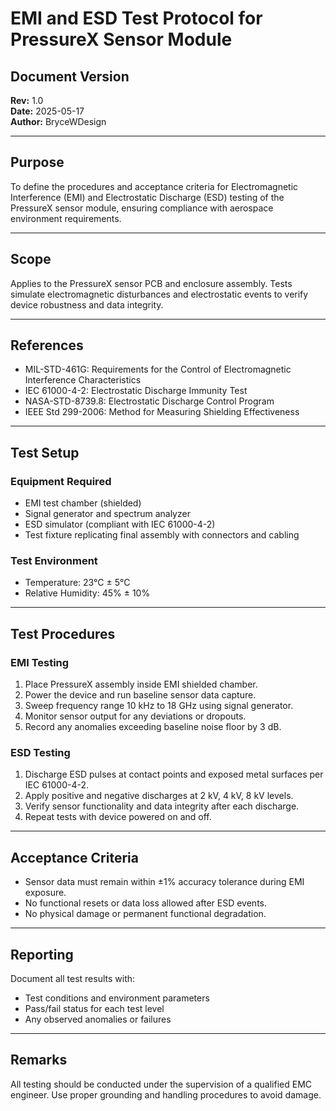 # EMI and ESD Test Protocol for PressureX Sensor Module

## Document Version  
**Rev:** 1.0  
**Date:** 2025-05-17  
**Author:** BryceWDesign

---

## Purpose  
To define the procedures and acceptance criteria for Electromagnetic Interference (EMI) and Electrostatic Discharge (ESD) testing of the PressureX sensor module, ensuring compliance with aerospace environment requirements.

---

## Scope  
Applies to the PressureX sensor PCB and enclosure assembly. Tests simulate electromagnetic disturbances and electrostatic events to verify device robustness and data integrity.

---

## References  
- MIL-STD-461G: Requirements for the Control of Electromagnetic Interference Characteristics  
- IEC 61000-4-2: Electrostatic Discharge Immunity Test  
- NASA-STD-8739.8: Electrostatic Discharge Control Program  
- IEEE Std 299-2006: Method for Measuring Shielding Effectiveness

---

## Test Setup  

### Equipment Required  
- EMI test chamber (shielded)  
- Signal generator and spectrum analyzer  
- ESD simulator (compliant with IEC 61000-4-2)  
- Test fixture replicating final assembly with connectors and cabling  

### Test Environment  
- Temperature: 23°C ± 5°C  
- Relative Humidity: 45% ± 10%  

---

## Test Procedures

### EMI Testing  
1. Place PressureX assembly inside EMI shielded chamber.  
2. Power the device and run baseline sensor data capture.  
3. Sweep frequency range 10 kHz to 18 GHz using signal generator.  
4. Monitor sensor output for any deviations or dropouts.  
5. Record any anomalies exceeding baseline noise floor by 3 dB.  

### ESD Testing  
1. Discharge ESD pulses at contact points and exposed metal surfaces per IEC 61000-4-2.  
2. Apply positive and negative discharges at 2 kV, 4 kV, 8 kV levels.  
3. Verify sensor functionality and data integrity after each discharge.  
4. Repeat tests with device powered on and off.  

---

## Acceptance Criteria  
- Sensor data must remain within ±1% accuracy tolerance during EMI exposure.  
- No functional resets or data loss allowed after ESD events.  
- No physical damage or permanent functional degradation.  

---

## Reporting  
Document all test results with:  
- Test conditions and environment parameters  
- Pass/fail status for each test level  
- Any observed anomalies or failures  

---

## Remarks  
All testing should be conducted under the supervision of a qualified EMC engineer. Use proper grounding and handling procedures to avoid damage.

